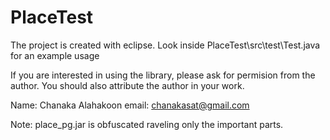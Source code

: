 # PlaceTest

The project is created with eclipse.
Look inside PlaceTest\src\test\Test.java for an example usage

If you are interested in using the library, please ask for permision from the author.
You should also attribute the author in your work.

Name: Chanaka Alahakoon
email: chanakasat@gmail.com

Note: place_pg.jar is obfuscated raveling only the important parts.
